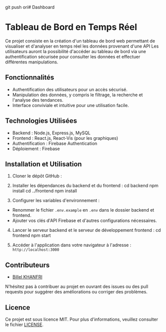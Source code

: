 git push ori# Dashboard

# Tableau de Bord en Temps Réel

Ce projet consiste en la création d'un tableau de bord web permettant de visualiser et d'analyser en temps réel les données provenant d'une API Les utilisateurs auront la possibilité d'accéder au tableau de bord via une authentification sécurisée pour consulter les données et effectuer différentes manipulations.

## Fonctionnalités

- Authentification des utilisateurs pour un accès sécurisé.
- Manipulation des données, y compris le filtrage, la recherche et l'analyse des tendances.
- Interface conviviale et intuitive pour une utilisation facile.

## Technologies Utilisées

- Backend : Node.js, Express.js, MySQL
- Frontend : React.js, React-Vis (pour les graphiques)
- Authentification : Firebase Authentication
- Déploiement : Firebase

## Installation et Utilisation

1. Cloner le dépôt GitHub :

2. Installer les dépendances du backend et du frontend :
   cd backend
   npm install
   cd ../frontend
   npm install

3. Configurer les variables d'environnement :

- Renommer le fichier `.env.example` en `.env` dans le dossier backend et frontend.
- Ajouter vos clés d'API Firebase et d'autres configurations nécessaires.

4. Lancer le serveur backend et le serveur de développement frontend :
   cd frontend
   npm start

5. Accéder à l'application dans votre navigateur à l'adresse : `http://localhost:3000`

## Contributeurs

- [Billel KHANFRI](https://github.com/billelkhanfri)

N'hésitez pas à contribuer au projet en ouvrant des issues ou des pull requests pour suggérer des améliorations ou corriger des problèmes.

## Licence

Ce projet est sous licence MIT. Pour plus d'informations, veuillez consulter le fichier [LICENSE](LICENSE).
